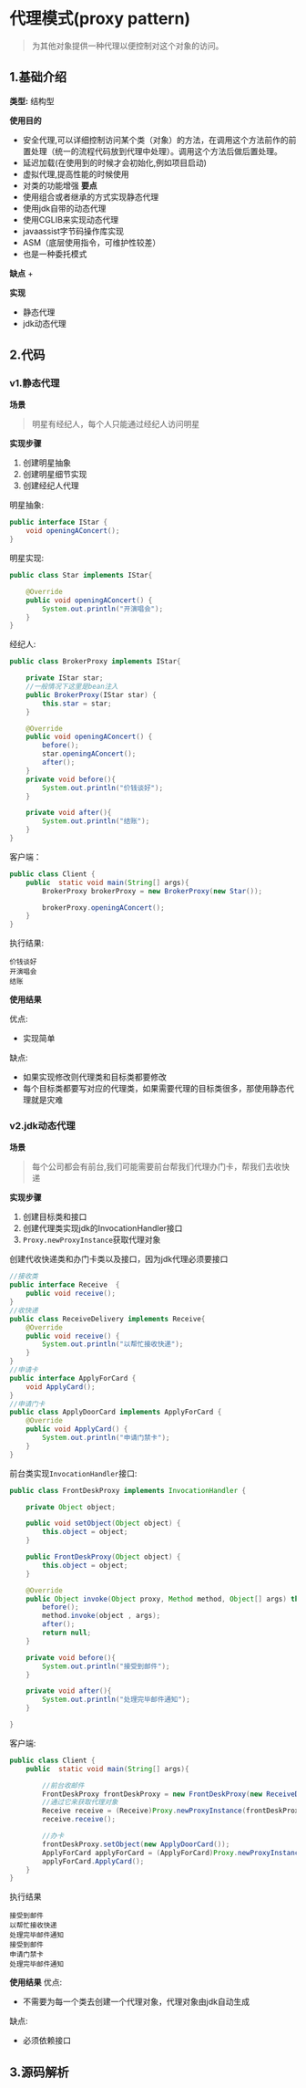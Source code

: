# 代理模式(proxy pattern)
> 为其他对象提供一种代理以便控制对这个对象的访问。

## 1.基础介绍

**类型:** 结构型

**使用目的**
+ 安全代理,可以详细控制访问某个类（对象）的方法，在调用这个方法前作的前置处理（统一的流程代码放到代理中处理）。调用这个方法后做后置处理。
+ 延迟加载(在使用到的时候才会初始化,例如项目启动)
+ 虚拟代理,提高性能的时候使用
+ 对类的功能增强
**要点**
+ 使用组合或者继承的方式实现静态代理
+ 使用jdk自带的动态代理
+ 使用CGLIB来实现动态代理
+ javaassist字节码操作库实现
+ ASM（底层使用指令，可维护性较差）
+ 也是一种委托模式

**缺点**
+ 

**实现**
+ 静态代理
+ jdk动态代理


## 2.代码

### v1.静态代理

**场景**
> 明星有经纪人，每个人只能通过经纪人访问明星

**实现步骤**
1. 创建明星抽象
2. 创建明星细节实现
3. 创建经纪人代理

明星抽象:
```java
public interface IStar {
    void openingAConcert();
}
```
明星实现:
```java
public class Star implements IStar{

    @Override
    public void openingAConcert() {
        System.out.println("开演唱会");
    }
}
```
经纪人:
```java
public class BrokerProxy implements IStar{

    private IStar star;
    //一般情况下这里是bean注入
    public BrokerProxy(IStar star) {
        this.star = star;
    }

    @Override
    public void openingAConcert() {
        before();
        star.openingAConcert();
        after();
    }
    private void before(){
        System.out.println("价钱谈好");
    }

    private void after(){
        System.out.println("结账");
    }
}
```
客户端：
```java
public class Client {
    public  static void main(String[] args){
        BrokerProxy brokerProxy = new BrokerProxy(new Star());

        brokerProxy.openingAConcert();
    }
}
```

执行结果:
```text
价钱谈好
开演唱会
结账
```

**使用结果**

优点:
+ 实现简单

缺点:
+ 如果实现修改则代理类和目标类都要修改
+ 每个目标类都要写对应的代理类，如果需要代理的目标类很多，那使用静态代理就是灾难

### v2.jdk动态代理

**场景**
> 每个公司都会有前台,我们可能需要前台帮我们代理办门卡，帮我们去收快递

**实现步骤**
1. 创建目标类和接口
2. 创建代理类实现jdk的InvocationHandler接口
3. `Proxy.newProxyInstance`获取代理对象

创建代收快递类和办门卡类以及接口，因为jdk代理必须要接口

```java
//接收类
public interface Receive  {
    public void receive();
}
//收快递
public class ReceiveDelivery implements Receive{
    @Override
    public void receive() {
        System.out.println("以帮忙接收快递");
    }
}
//申请卡
public interface ApplyForCard {
    void ApplyCard();
}
//申请门卡
public class ApplyDoorCard implements ApplyForCard {
    @Override
    public void ApplyCard() {
        System.out.println("申请门禁卡");
    }
}
```
前台类实现`InvocationHandler`接口:
```java
public class FrontDeskProxy implements InvocationHandler {

    private Object object;

    public void setObject(Object object) {
        this.object = object;
    }

    public FrontDeskProxy(Object object) {
        this.object = object;
    }

    @Override
    public Object invoke(Object proxy, Method method, Object[] args) throws Throwable {
        before();
        method.invoke(object , args);
        after();
        return null;
    }

    private void before(){
        System.out.println("接受到邮件");
    }

    private void after(){
        System.out.println("处理完毕邮件通知");
    }

}
```
客户端:
```java
public class Client {
    public  static void main(String[] args){

        //前台收邮件
        FrontDeskProxy frontDeskProxy = new FrontDeskProxy(new ReceiveDelivery());
        //通过它来获取代理对象
        Receive receive = (Receive)Proxy.newProxyInstance(frontDeskProxy.getClass().getClassLoader(), new Class[]{Receive.class}, frontDeskProxy);
        receive.receive();

        //办卡
        frontDeskProxy.setObject(new ApplyDoorCard());
        ApplyForCard applyForCard = (ApplyForCard)Proxy.newProxyInstance(frontDeskProxy.getClass().getClassLoader(), new Class[]{ApplyForCard.class}, frontDeskProxy);
        applyForCard.ApplyCard();
    }
}
```

执行结果
```text
接受到邮件
以帮忙接收快递
处理完毕邮件通知
接受到邮件
申请门禁卡
处理完毕邮件通知
```

**使用结果**
优点:
+ 不需要为每一个类去创建一个代理对象，代理对象由jdk自动生成

缺点:
+ 必须依赖接口

## 3.源码解析





































